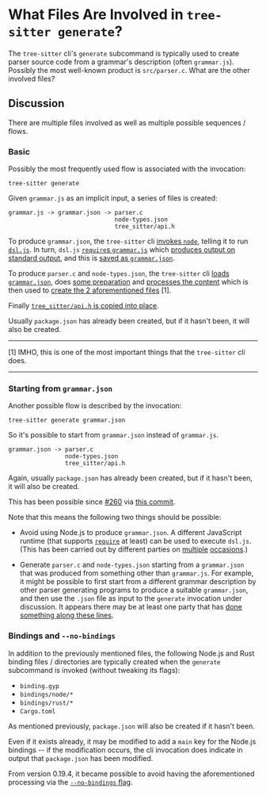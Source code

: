 # What Files Are Involved in `tree-sitter generate`?

The `tree-sitter` cli's `generate` subcommand is typically used to
create parser source code from a grammar's description (often
`grammar.js`).  Possibly the most well-known product is
`src/parser.c`.  What are the other involved files?

## Discussion

There are multiple files involved as well as multiple possible
sequences / flows.

### Basic

Possibly the most frequently used flow is associated with the invocation:

```
tree-sitter generate
```

Given `grammar.js` as an implicit input, a series of files is created:

```
grammar.js -> grammar.json -> parser.c
                              node-types.json
                              tree_sitter/api.h
```

To produce `grammar.json`, the `tree-sitter` cli [invokes
`node`](https://github.com/tree-sitter/tree-sitter/blob/5766b8a0a785ea34fceb479a94f7fe24c9daae2f/cli/src/generate/mod.rs#L171-L176),
telling it to run
[`dsl.js`](https://github.com/tree-sitter/tree-sitter/blob/5766b8a0a785ea34fceb479a94f7fe24c9daae2f/cli/src/generate/dsl.js).
In turn, `dsl.js` [`require`s
`grammar.js`](https://github.com/tree-sitter/tree-sitter/blob/5766b8a0a785ea34fceb479a94f7fe24c9daae2f/cli/src/generate/dsl.js#L417)
which [produces output on standard
output](https://github.com/tree-sitter/tree-sitter/blob/5766b8a0a785ea34fceb479a94f7fe24c9daae2f/cli/src/generate/dsl.js#L418),
and this is [saved as
`grammar.json`](https://github.com/tree-sitter/tree-sitter/blob/5766b8a0a785ea34fceb479a94f7fe24c9daae2f/cli/src/generate/mod.rs#L64).

To produce `parser.c` and `node-types.json`, the `tree-sitter` cli
[loads
`grammar.json`](https://github.com/tree-sitter/tree-sitter/blob/5766b8a0a785ea34fceb479a94f7fe24c9daae2f/cli/src/generate/mod.rs#L59),
does [some
preparation](https://github.com/tree-sitter/tree-sitter/blob/5766b8a0a785ea34fceb479a94f7fe24c9daae2f/cli/src/generate/mod.rs#L69-L71)
and [processes the
content](https://github.com/tree-sitter/tree-sitter/blob/5766b8a0a785ea34fceb479a94f7fe24c9daae2f/cli/src/generate/mod.rs#L75-L86)
which is then used to [create the 2 aforementioned
files](https://github.com/tree-sitter/tree-sitter/blob/5766b8a0a785ea34fceb479a94f7fe24c9daae2f/cli/src/generate/mod.rs#L88-L89)
[1].

Finally [`tree_sitter/api.h` is copied into
place](https://github.com/tree-sitter/tree-sitter/blob/5766b8a0a785ea34fceb479a94f7fe24c9daae2f/cli/src/generate/mod.rs#L90).

Usually `package.json` has already been created, but if it hasn't
been, it will also be created.

---

[1] IMHO, this is one of the most important things that the
`tree-sitter` cli does.

---

### Starting from `grammar.json`

Another possible flow is described by the invocation:

```
tree-sitter generate grammar.json
```

So it's possible to start from `grammar.json` instead of `grammar.js`.

```
grammar.json -> parser.c
                node-types.json
                tree_sitter/api.h
```

Again, usually `package.json` has already been created, but if it
hasn't been, it will also be created.

This has been possible since
[#260](https://github.com/tree-sitter/tree-sitter/pull/260) via [this
commit](https://github.com/tree-sitter/tree-sitter/commit/def5884b59495fbe3ff199f199eee58731f5398e).

Note that this means the following two things should be possible:

* Avoid using Node.js to produce `grammar.json`.  A different
  JavaScript runtime (that supports
  [`require`](https://github.com/tree-sitter/tree-sitter/issues/465#issuecomment-543840881)
  at least) can be used to execute `dsl.js`.  (This has been carried
  out by different parties on
  [multiple](https://github.com/tree-sitter/tree-sitter/issues/465#issuecomment-602107222)
  [occasions](https://github.com/tree-sitter/tree-sitter/issues/465#issuecomment-1371911897).)

* Generate `parser.c` and `node-types.json` starting from a
  `grammar.json` that was produced from something other than
  `grammar.js`.  For example, it might be possible to first start from
  a different grammar description by other parser generating programs
  to produce a suitable `grammar.json`, and then use the `.json` file
  as input to the `generate` invocation under discussion.  It appears
  there may be at least one party that has [done something along these
  lines](https://github.com/tree-sitter/tree-sitter/discussions/1413#discussioncomment-1414650).

### Bindings and `--no-bindings`

In addition to the previously mentioned files, the following Node.js
and Rust binding files / directories are typically created when the
`generate` subcommand is invoked (without tweaking its flags):

* `binding.gyp`
* `bindings/node/*`
* `bindings/rust/*`
* `Cargo.toml`

As mentioned previously, `package.json` will also be created if it
hasn't been.

Even if it exists already, it may be modified to add a `main` key for
the Node.js bindings -- if the modification occurs, the cli invocation
does indicate in output that `package.json` has been modified.

From version 0.19.4, it became possible to avoid having the
aforementioned processing via the [`--no-bindings`
flag](https://github.com/tree-sitter/tree-sitter/commit/8e894ff3f1898fcaa09ae125bbd5fde8467aea42).
